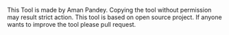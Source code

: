 This Tool is made by Aman Pandey.
Copying the tool without permission may result strict action.
This tool is based on open source project. If anyone wants to improve the tool please pull request.
